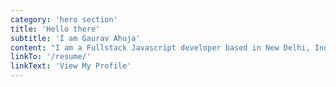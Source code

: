 ```yaml
---
category: 'hero section'
title: 'Hello there'
subtitle: 'I am Gaurav Ahuja'
content: "I am a Fullstack Javascript developer based in New Delhi, India. I build applications for the web and mobile. Design is my passion."
linkTo: '/resume/'
linkText: 'View My Profile'
---
```

